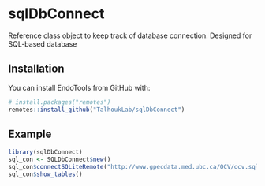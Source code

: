 # sqlDbConnect
Reference class object to keep track of database connection.  Designed for SQL-based database

## Installation

You can install EndoTools from GitHub with:

``` r
# install.packages("remotes")
remotes::install_github("TalhoukLab/sqlDbConnect")
```
## Example
``` r
library(sqlDbConnect)
sql_con <- SQLDbConnect$new()
sql_con$connectSQLiteRemote("http://www.gpecdata.med.ubc.ca/OCV/ocv.sqlite")
sql_con$show_tables()
```